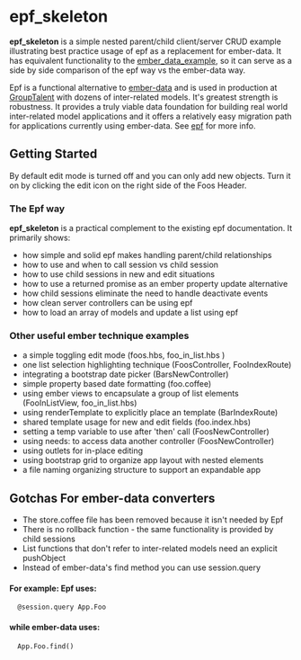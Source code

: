 # epf_skeleton

**epf_skeleton** is a simple nested parent/child client/server CRUD example illustrating best practice usage of epf as a replacement for ember-data. It has equivalent functionality to the [ember_data_example](https://github.com/dgeb/ember_data_example), so it can serve as a side by side comparison of the epf way vs the ember-data way.

Epf is a functional alternative to [ember-data](https://github.com/emberjs/data) and is used in production at [GroupTalent](https://grouptalent.com) with dozens of inter-related models. It's greatest strength is robustness. It provides a truly viable data foundation for building real world inter-related model applications and it offers a relatively easy migration path for applications currently using ember-data. See [epf](https://github.com/GroupTalent/epf) for more info.

## Getting Started

By default edit mode is turned off and you can only add new objects. Turn it on by clicking the edit icon on the right side of the Foos Header.

### The Epf way

**epf_skeleton** is a practical complement to the existing epf documentation. It primarily shows:
* how simple and solid epf makes handling parent/child relationships
* how to use and when to call session vs child session
* how to use child sessions in new and edit situations
* how to use a returned promise as an ember property update alternative
* how child sessions eliminate the need to handle deactivate events
* how clean server controllers can be using epf
* how to load an array of models and update a list using epf

### Other useful ember technique examples

* a simple toggling edit mode  (foos.hbs, foo_in_list.hbs )
* one list selection highlighting technique (FoosController, FooIndexRoute)
* integrating a bootstrap date picker (BarsNewController)
* simple property based date formatting (foo.coffee)
* using ember views to encapsulate a group of list elements (FooInListView, foo_in_list.hbs)
* using renderTemplate to explicitly place an template (BarIndexRoute)
* shared template usage for new and edit fields  (foo.index.hbs)
* setting a temp variable to use after 'then' call (FoosNewController)
* using needs: to access data another controller (FoosNewController)
* using outlets for in-place editing
* using bootstrap grid to organize app layout with nested elements
* a file naming organizing structure to support an expandable app

## Gotchas For ember-data converters
* The store.coffee file has been removed because it isn't needed by Epf
* There is no rollback function - the same functionality is provided by child sessions
* List functions that don't refer to inter-related models need an explicit pushObject
* Instead of ember-data's find method you can use session.query

#### For example: Epf uses:
```
  @session.query App.Foo
```
#### while ember-data uses:
```
  App.Foo.find()
```





